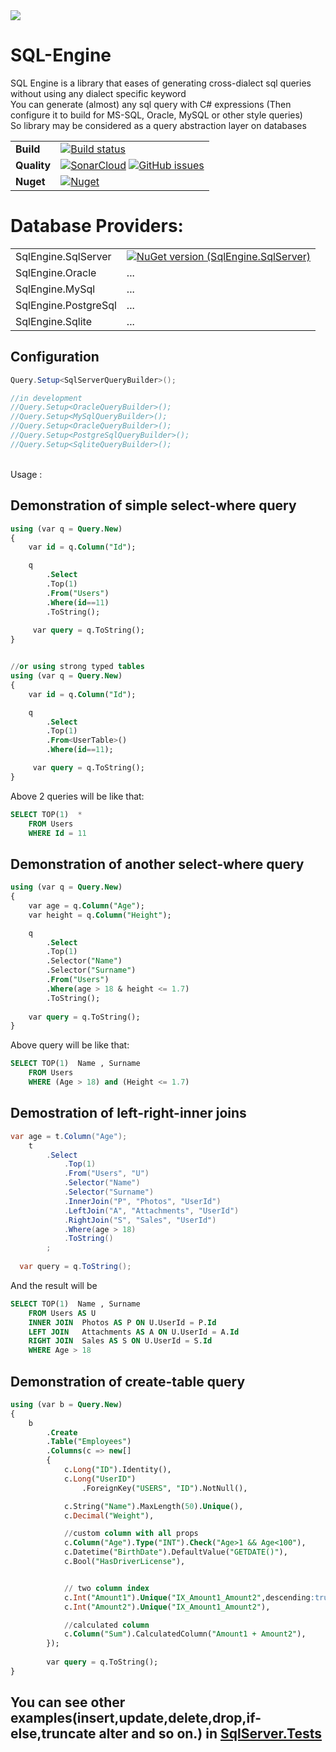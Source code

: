 <img src="https://github.com/raminrahimzada/SQLEngine/blob/master/logo.png?raw=true"/> 

# SQL-Engine 
SQL Engine is a library that eases of generating cross-dialect sql queries without using any dialect specific keyword
<br/>You can generate (almost) any sql query with C# expressions (Then configure it to build for MS-SQL, Oracle, MySQL or other style queries)
<br/>So library may be considered as a query abstraction layer on databases

| | |
| --- | --- |
| **Build** | [![Build status](https://ci.appveyor.com/api/projects/status/r75p0yn5uo6colgk?svg=true&branch=master)](https://ci.appveyor.com/project/raminrahimzada/SQLEngine) |
| **Quality** | [![SonarCloud](https://sonarcloud.io/api/project_badges/measure?project=raminrahimzada_SQLEngine&metric=alert_status)](https://sonarcloud.io/dashboard?id=SQLEngine) [![GitHub issues](https://img.shields.io/github/issues-raw/raminrahimzada/SQLEngine.svg)](https://github.com/raminrahimzada/SQLEngine/issues) | 
| **Nuget** | [![Nuget](https://buildstats.info/nuget/SQLEngine)](http://nuget.org/packages/SQLEngine) |

# Database Providers:
| | |
| --- | --- |
|SqlEngine.SqlServer| [![NuGet version (SqlEngine.SqlServer)](https://img.shields.io/nuget/v/SqlEngine.SqlServer.svg)](https://www.nuget.org/packages/SQLEngine.SqlServer/) |
|SqlEngine.Oracle|... |
|SqlEngine.MySql| ... |
|SqlEngine.PostgreSql| ... |
|SqlEngine.Sqlite| ... |
 

## Configuration 
```cs
Query.Setup<SqlServerQueryBuilder>();

//in development
//Query.Setup<OracleQueryBuilder>();  
//Query.Setup<MySqlQueryBuilder>(); 
//Query.Setup<OracleQueryBuilder>(); 
//Query.Setup<PostgreSqlQueryBuilder>(); 
//Query.Setup<SqliteQueryBuilder>(); 
```
<br/>Usage :

## Demonstration of simple select-where query
```sql            
using (var q = Query.New)
{
    var id = q.Column("Id");

    q
        .Select
        .Top(1)
        .From("Users")
        .Where(id==11)
        .ToString();
 
     var query = q.ToString();
}


//or using strong typed tables
using (var q = Query.New)
{
    var id = q.Column("Id");

    q
        .Select
        .Top(1)
        .From<UserTable>()
        .Where(id==11);

     var query = q.ToString();
}
```
Above 2 queries will be like that:
```sql
SELECT TOP(1)  *
    FROM Users
    WHERE Id = 11
```

## Demonstration of another select-where query
```sql            
using (var q = Query.New)
{
    var age = q.Column("Age");
    var height = q.Column("Height");

    q
        .Select
        .Top(1)
        .Selector("Name")
        .Selector("Surname")
        .From("Users")
        .Where(age > 18 & height <= 1.7)
        .ToString();
    
    var query = q.ToString();
}
```
Above query will be like that:
```sql
SELECT TOP(1)  Name , Surname
    FROM Users
    WHERE (Age > 18) and (Height <= 1.7)
```
## Demostration of left-right-inner joins
```cs
var age = t.Column("Age");
    t
	    .Select
            .Top(1)
            .From("Users", "U")
            .Selector("Name")
            .Selector("Surname")
            .InnerJoin("P", "Photos", "UserId")
            .LeftJoin("A", "Attachments", "UserId")
            .RightJoin("S", "Sales", "UserId")
            .Where(age > 18)
            .ToString()
        ;
	
  var query = q.ToString();
```        
And the result will be
```sql
SELECT TOP(1)  Name , Surname
    FROM Users AS U
	INNER JOIN	Photos AS P ON U.UserId = P.Id
	LEFT JOIN	Attachments AS A ON U.UserId = A.Id
	RIGHT JOIN	Sales AS S ON U.UserId = S.Id
    WHERE Age > 18
```    


## Demonstration of create-table query
```sql            
using (var b = Query.New)
{
    b
        .Create
        .Table("Employees")
        .Columns(c => new[]
        {
            c.Long("ID").Identity(),
            c.Long("UserID")
                .ForeignKey("USERS", "ID").NotNull(),

            c.String("Name").MaxLength(50).Unique(),
            c.Decimal("Weight"),

            //custom column with all props
            c.Column("Age").Type("INT").Check("Age>1 && Age<100"),
            c.Datetime("BirthDate").DefaultValue("GETDATE()"),
            c.Bool("HasDriverLicense"),


            // two column index
            c.Int("Amount1").Unique("IX_Amount1_Amount2",descending:true),
            c.Int("Amount2").Unique("IX_Amount1_Amount2"),

            //calculated column
            c.Column("Sum").CalculatedColumn("Amount1 + Amount2"),
        });
        
        var query = q.ToString();	
}
```

## You can see other examples(insert,update,delete,drop,if-else,truncate alter and so on.) in <a href="https://github.com/raminrahimzada/SQLEngine/tree/master/SQLEngine.Tests">SqlServer.Tests</a>




